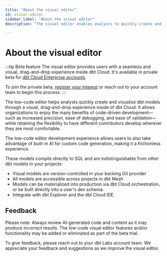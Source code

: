 ```yaml
--- 
title: "About the visual editor" 
id: visual-editor       
sidebar_label: "About the visual editor" 
description: "The visual editor enables analysts to quickly create and visualize dbt models through a visual, drag-and-drop experience inside of dbt Cloud." 

---
```


# About the visual editor <Lifecycle status='beta'/> 

:::tip Beta feature
The visual editor provides users with a seamless and visual, drag-and-drop experience inside dbt Cloud. It's available in private beta for [dbt Cloud Enterprise accounts](https://www.getdbt.com/pricing). 

To join the private beta, [register your interest](https://docs.google.com/forms/d/e/1FAIpQLScPjRGyrtgfmdY919Pf3kgqI5E95xxPXz-8JoVruw-L9jVtxg/viewform) or reach out to your account team to begin this process.
:::

The low-code editor helps analysts quickly create and visualize dbt models through a visual, drag-and-drop experience inside of dbt Cloud. It allows organizations to enjoy the many benefits of code-driven development—such as increased precision, ease of debugging, and ease of validation—while retaining the flexibility to have different contributors develop wherever they are most comfortable.

The low-code editor development experience allows users to also take advantage of built-in AI for custom code generation, making it a frictionless experience. 

These models compile directly to SQL and are indistinguishable from other dbt models in your projects: 
- Visual models are version-controlled in your backing Git provider
- All models are accessible across projects in dbt Mesh
- Models can be materialized into production via dbt Cloud orchestration, or be built directly into a user's dev schema. 
- Integrate with dbt Explorer and the dbt Cloud IDE.

<Lightbox src="w/img/docs/dbt-cloud/visual-editor/visual-editor.jpg" width="100%" title="Create or edit dbt models with the Visual editor, enabling everyone to develop with dbt through a drag-and-drop experience inside of dbt Cloud." />

## Feedback

Please note: Always review AI-generated code and content as it may produce incorrect results. The low-code visual editor features and/or functionality may be added or eliminated as part of the beta trial.

To give feedback, please reach out to your dbt Labs account team. We appreciate your feedback and suggestions as we improve the visual editor.
